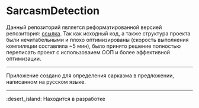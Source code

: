 # SarcasmDetection
Данный репозиторий является реформатированной версией репозитория: <a href="https://github.com/sentirpasseul/BusinessAnalist">ссылка</a>. Так как исходный код, а также структура проекта были нечитабельными и плохо оптимизированы (скорость выполнения компиляции составляла ~5 мин), было принято решение полностью переписать проект с использоваием ООП и более эффективной оптимизации.

---
<div id='description'>
  <p>Приложение создано для определения сарказма в предложении, написанном на русском языке.</p>
</div>

---
<div id='development'>
  :desert_island: Находится в разработке
</div>
